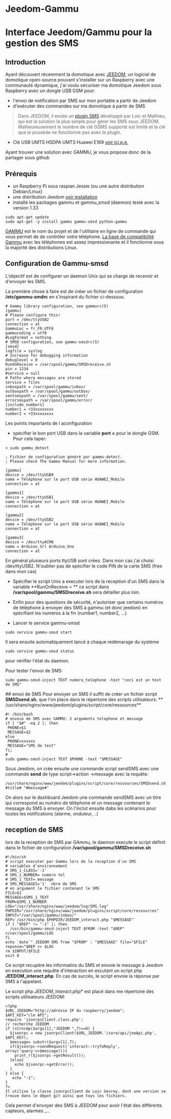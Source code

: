 #  Jeedom-Gammu

# Interface Jeedom/Gammu pour la gestion des SMS

## Introduction
Ayant découvert récemment la domotique avec [JEEDOM](https://www.jeedom.com/site/fr/), un logiciel de domotique open-source pouvant s'installer sur un Raspberry avec une communauté dynamique, j'ai voulu sécuriser ma domotique Jeedom sous Raspberry avec un dongle USB GSM pour:

 - l'envoi de notification par SMS sur mon portable a partir de Jeedom
 - d'exécuter des commandes sur ma domotique à partir de SMS  


> Dans JEEDOM, il existe un [plugin SMS](https://www.jeedom.com/doc/documentation/plugins/sms/fr_FR/sms) développé par Loïc et Mathieu, qui est la solution la plus simple pour gérer les SMS sous JEEDOM. Malheureusement le nombre de clé GSMS supporté est limité et la clé que je possède ne fonctionne pas avec le plugin.

- Clé USB UMTS HSDPA UMTS Huawei E169 [voir ici p.e.](http://www.amazon.fr/gp/product/B004DEJEMY?psc=1&redirect=true&ref_=oh_aui_detailpage_o09_s00)

Ayant trouver une solution avec GAMMU, je vous propose donc de la partager sous github

## Prérequis

- un Raspberry Pi sous raspian Jessie (ou une autre distribution Debian/Linux)
- une distribution Jeedom [voir installation ](https://www.jeedom.com/doc/documentation/installation/fr_FR/doc-installation.html)
- installé les packages gammu et gammu_smsd (daemon)   testé avec la version 1.33
```
sudo apt-get update
sudo apt-get -y install gammu gammu-smsd python-gammu
```
[GAMMU](http://fr.wammu.eu/) est le nom du projet et de l'utilitaire en ligne de commande qui vous permet de de contrôler votre téléphone.  [La base de compatibilité Gammu](http://fr.wammu.eu/phones/) avec les téléphones est assez impressionante et il fonctionne sous la majorité des distributions Linux.

## Configuration de Gammu-smsd
L'objectif est de configurer un daemon Unix qui se charge de recevoir et d'envoyer les SMS.

La première chose à faire est de créer un fichier de configuration **/etc/gammu-smdrc** en s'inspirant du fichier ci-dessous.

```
# Gammu library configuration, see gammurc(5)
[gammu]
# Please configure this!
port = /dev/ttyUSB2
connection = at
GammuLoc = fr_FR.UTF8
gammucoding = utf8
#LogFormat = nothing
# SMSD configuration, see gammu-smsdrc(5)
[smsd]
logfile = syslog
# Increase for debugging information
debuglevel = 0
RunOnReceive = /var/spool/gammu/SMSDreceive.sh
pin = 1234
#service = null
# Paths where messages are stored
service = files
inboxpath = /var/spool/gammu/inbox/
outboxpath = /var/spool/gammu/outbox/
sentsmspath = /var/spool/gammu/sent/
errorsmspath = /var/spool/gammu/error/
[include_numbers]
number1 = +33xxxxxxxx
number2 = +33xxxxxxxx
```
Les points importants de l aconfiguration
 - spécifier le bon port USB dans la variable **port =** pour le dongle GSM. Pour cela taper:
  
```
> sudo gammu_detect

; Fichier de configuration généré par gammu-detect.
; Please check The Gammu Manual for more information.

[gammu]
device = /dev/ttyUSB0
name = Téléphone sur le port USB série HUAWEI_Mobile
connection = at

[gammu1]
device = /dev/ttyUSB1
name = Téléphone sur le port USB série HUAWEI_Mobile
connection = at

[gammu2]
device = /dev/ttyUSB2
name = Téléphone sur le port USB série HUAWEI_Mobile
connection = at

[gammu3]
device = /dev/ttyACM0
name = Arduino_Srl Arduino_Uno
connection = at
```
En général plusieurs ports ttyUSB sont crées. Dans mon cas j'ai choisi /dev/ttyUSB2.
N'oublier pas de spécifier le code PIN de la carte SMS (free dans mon cas)

- Spécifier le script Unix a executer lors de la reception d'un SMS dans la variable **RunOnReceive = **
ce script dans **/var/spool/gammu/SMSDreceive.sh** sera détailler plus loin.

- Enfin pour des questions de sécurité, n'autoriser que certains numéros de téléphone à envoyer des SMS à gammu (et donc jeedom) en spécifiant les numéros à la fin (number1, number2, ...)

- Lancer le service gammu-smsd
```
sudo service gammu-smsd start
```
Il sera ensuite automatiquement lancé à chaque redémarage du système
```
sudo service gammu-smsd status
```
pour vérifier l'état du daemon.

Pour tester l'envoi de SMS:
```
sudo gammu-smsd-inject TEXT numero_telephone -text "ceci est un test de SMS"
```
## envoi de SMS 
Pour envoyer un SMS il suffit de créer un fichier script **SMSDsend.sh**, que l'on place dans le répertoire
des scripts utilisateurs:
** /usr/share/nginx/www/jeedom/plugins/script/core/ressources**
```
#! /bin/bash
# envoie de SMS avec GAMMU: 2 arguments telephone et message
if [ "$#" -eq 2 ]; then
 PHONE=$1
 MESSAGE=$2
else
 PHONE=xxxxxx
 MESSAGE="SMS de test"
fi;
#
sudo gammu-smsd-inject TEXT $PHONE -text "$MESSAGE"
```
Sous Jeedom, on crée ensuite une commande script sendSMS avec une commande 
**send** de type script->action ->message
avec la requête: 
```
/usr/share/nginx/www/jeedom/plugins/script/core/ressources/SMSDsend.sh  #title# "#message#"
```
On alors sur le dashboard Jeedom une commande sendSMS  avec un titre qui correspond au numéro de téléphone
et un message contenant le message du SMS à envoyer. On l'inclut ensuite dabs les scénarios pour toutes les notifications (alarme, onduleur, ..)

## reception de SMS
lors de la reception de SMS par GAmmu, le daemon execute le script définit dans le fichier de configuration **/var/spool/gammu/SMSDreceive.sh**
```
#!/bin/sh
# script executer par Gammu lors de la reception d'un SMS
# variables d'environnement
# SMS_1_CLASS='-1'
# SMS_1_NUMBER= numero tel
# SMS_1_TEXT= message
# SMS_MESSAGES='1'  nbre de SMS
# en argument le fichier contenant le SMS
FILE=$1
MESSAGE=$SMS_1_TEXT
FROM=$SMS_1_NUMBER
LOG="/usr/share/nginx/www/jeedom/log/SMS.log"
PHPDIR="/usr/share/nginx/www/jeedom/plugins/script/core/ressources"
INPUT="/var/spool/gammu/inbox/"
REP=`/usr/bin/php $PHPDIR/JEEDOM_interact.php "$MESSAGE"`
if [ "$REP" != "-1" ]; then
  /usr/bin/gammu-smsd-inject TEXT $FROM -text "$REP" >/var/spool/gammu/LOG
fi
echo `date`" JEEDOM SMS from "$FROM" : "$MESSAGE" file="$FILE" reponse="$REP >> $LOG
rm $INPUT/$FILE
exit 0
```
Ce script recupère les informatins du SMS et envoie le message à Jeedom en execution une requête d'interaction en excutant un script php **JEEDOM_interact.php**. En cas de succès, le script envoie la réponse par SMS à l'appelant.

Le script php *JEEDOM_interact.php** est placé dans me répertoire des scripts utilisateurs JEEDOM:
```
<?php
$URL_JEEDOM="http://adresse IP du raspberry/jeedom";
$API_KEY="cle API";
require 'jsonrpcClient.class.php';
// recherche JEEDOM
if (strncmp($argv[1],"JEEDOM ",7)==0) {
  $jsonrpc = new jsonrpcClient($URL_JEEDOM.'/core/api/jeeApi.php', $API_KEY);
  $message= substr($argv[1],7);
  if($jsonrpc->sendRequest('interact::tryToReply', array('query'=>$message))){
    print_r($jsonrpc->getResult());
  }else{
    echo $jsonrpc->getError();
  }
} else {
   echo "-1";
}
?>
Il utilise la classe jsonrpcClient de Loic Gevrey, dont une version se trouve dans le dépot git ainsi que toys les fichiers.

```

Cela permet d'envoyer des SMS à JEEDOM pour avoir l'état des différents capteurs, alarmes ,...

